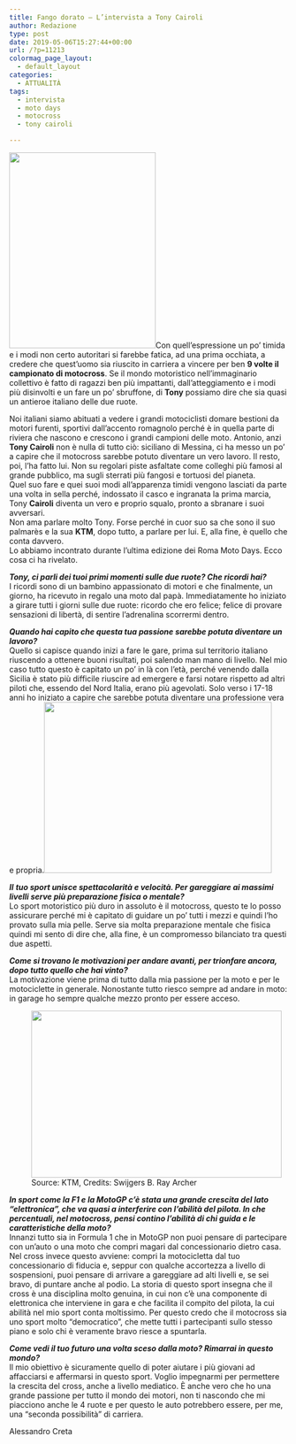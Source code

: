 ```yaml
---
title: Fango dorato – L’intervista a Tony Cairoli
author: Redazione
type: post
date: 2019-05-06T15:27:44+00:00
url: /?p=11213
colormag_page_layout:
  - default_layout
categories:
  - ATTUALITÀ
tags:
  - intervista
  - moto days
  - motocross
  - tony cairoli

---
```

<img decoding="async" loading="lazy" class="alignleft wp-image-11215 " src="https://progressonline.it/wp-content/uploads/2019/05/IMG-5120-e1557156189101-768x1024.jpg" alt="" width="265" height="354" />Con quell’espressione un po’ timida e i modi non certo autoritari si farebbe fatica, ad una prima occhiata, a credere che quest’uomo sia riuscito in carriera a vincere per ben **9 volte il campionato di motocross**. Se il mondo motoristico nell’immaginario collettivo è fatto di ragazzi ben più impattanti, dall’atteggiamento e i modi più disinvolti e un fare un po’ sbruffone, di **Tony** possiamo dire che sia quasi un antieroe italiano delle due ruote.

Noi italiani siamo abituati a vedere i grandi motociclisti domare bestioni da motori furenti, sportivi dall’accento romagnolo perché è in quella parte di riviera che nascono e crescono i grandi campioni delle moto. Antonio, anzi **Tony Cairoli** non è nulla di tutto ciò: siciliano di Messina, ci ha messo un po’ a capire che il motocross sarebbe potuto diventare un vero lavoro. Il resto, poi, l’ha fatto lui. Non su regolari piste asfaltate come colleghi più famosi al grande pubblico, ma sugli sterrati più fangosi e tortuosi del pianeta.  
Quel suo fare e quei suoi modi all’apparenza timidi vengono lasciati da parte una volta in sella perché, indossato il casco e ingranata la prima marcia, Tony **Cairoli** diventa un vero e proprio squalo, pronto a sbranare i suoi avversari.  
Non ama parlare molto Tony. Forse perché in cuor suo sa che sono il suo palmarès e la sua **KTM**, dopo tutto, a parlare per lui. E, alla fine, è quello che conta davvero.  
Lo abbiamo incontrato durante l’ultima edizione dei Roma Moto Days. Ecco cosa ci ha rivelato.

_**Tony, ci parli dei tuoi primi momenti sulle due ruote? Che ricordi hai?**_  
I ricordi sono di un bambino appassionato di motori e che finalmente, un giorno, ha ricevuto in regalo una moto dal papà. Immediatamente ho iniziato a girare tutti i giorni sulle due ruote: ricordo che ero felice; felice di provare sensazioni di libertà, di sentire l’adrenalina scorrermi dentro.

_**Quando hai capito che questa tua passione sarebbe potuta diventare un lavoro?**_  
Quello si capisce quando inizi a fare le gare, prima sul territorio italiano riuscendo a ottenere buoni risultati, poi salendo man mano di livello. Nel mio caso tutto questo è capitato un po’ in là con l’età, perché venendo dalla Sicilia è stato più difficile riuscire ad emergere e farsi notare rispetto ad altri piloti che, essendo del Nord Italia, erano più agevolati. Solo verso i 17-18 anni ho iniziato a capire che sarebbe potuta diventare una professione vera e propria.<img decoding="async" loading="lazy" class="alignright wp-image-11216 " src="https://progressonline.it/wp-content/uploads/2019/05/IMG-5128-1024x768.jpg" alt="" width="412" height="309" />

_**Il** **tuo sport unisce spettacolarità e velocità. Per gareggiare ai massimi livelli serve più preparazione fisica o mentale?**_  
Lo sport motoristico più duro in assoluto è il motocross, questo te lo posso assicurare perché mi è capitato di guidare un po’ tutti i mezzi e quindi l’ho provato sulla mia pelle. Serve sia molta preparazione mentale che fisica quindi mi sento di dire che, alla fine, è un compromesso bilanciato tra questi due aspetti.

_**Come si trovano le motivazioni per andare avanti, per trionfare ancora, dopo tutto quello che hai vinto?**_  
La motivazione viene prima di tutto dalla mia passione per la moto e per le motociclette in generale. Nonostante tutto riesco sempre ad andare in moto: in garage ho sempre qualche mezzo pronto per essere acceso.

<figure id="attachment_11214" aria-describedby="caption-attachment-11214" style="width: 453px" class="wp-caption alignleft"><img decoding="async" loading="lazy" class="wp-image-11214 " src="https://progressonline.it/wp-content/uploads/2019/05/266986_Redbull_KTM_Cairoli_MXGP_2019-1024x683.jpg" alt="" width="453" height="302" /><figcaption id="caption-attachment-11214" class="wp-caption-text">Source: KTM, Credits: Swijgers B.  
Ray Archer</figcaption></figure>

_**In sport come la F1 e la MotoGP c’è stata una grande crescita del lato “elettronica”, che va quasi a interferire con l’abilità del pilota. In che percentuali, nel motocross, pensi contino l’abilità di chi guida e le caratteristiche della moto?**_  
Innanzi tutto sia in Formula 1 che in MotoGP non puoi pensare di partecipare con un’auto o una moto che compri magari dal concessionario dietro casa. Nel cross invece questo avviene: compri la motocicletta dal tuo concessionario di fiducia e, seppur con qualche accortezza a livello di sospensioni, puoi pensare di arrivare a gareggiare ad alti livelli e, se sei bravo, di puntare anche al podio. La storia di questo sport insegna che il cross è una disciplina molto genuina, in cui non c’è una componente di elettronica che interviene in gara e che facilita il compito del pilota, la cui abilità nel mio sport conta moltissimo. Per questo credo che il motocross sia uno sport molto “democratico”, che mette tutti i partecipanti sullo stesso piano e solo chi è veramente bravo riesce a spuntarla.

_**Come vedi il tuo futuro una volta sceso dalla moto? Rimarrai in questo mondo?**_  
Il mio obiettivo è sicuramente quello di poter aiutare i più giovani ad affacciarsi e affermarsi in questo sport. Voglio impegnarmi per permettere la crescita del cross, anche a livello mediatico. È anche vero che ho una grande passione per tutto il mondo dei motori, non ti nascondo che mi piacciono anche le 4 ruote e per questo le auto potrebbero essere, per me, una “seconda possibilità” di carriera.

Alessandro Creta